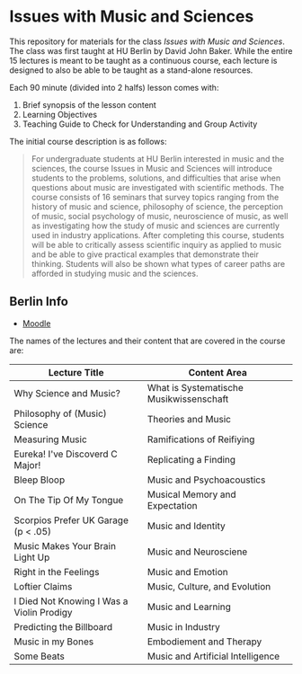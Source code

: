 # Issues with Music and Sciences  

This repository for materials for the class _Issues with Music and Sciences_.
The class was first taught at HU Berlin by David John Baker.
While the entire 15 lectures is meant to be taught as a continuous course, each lecture is designed to also be able to be taught as a stand-alone resources.

Each 90 minute (divided into 2 halfs) lesson comes with:

1. Brief synopsis of the lesson content
2. Learning Objectives 
3. Teaching Guide to Check for Understanding and Group Activity

The initial course description is as follows:

> For undergraduate students at HU Berlin interested in music and the sciences, the course Issues in Music and Sciences will introduce students to the problems, solutions, and difficulties that arise when questions about music are investigated with scientific methods. The course consists of 16 seminars that survey topics ranging from the history of music and science, philosophy of science, the perception of music, social psychology of music, neuroscience of music, as well as investigating how the study of music and sciences are currently used in industry applications. After completing this course, students will be able to critically assess scientific inquiry as applied to music and be able to give practical examples that demonstrate their thinking. Students will also be shown what types of career paths are afforded in studying music and the sciences. 

## Berlin Info

* [Moodle](https://moodle.hu-berlin.de/course/view.php?id=100524)

The names of the lectures and their content that are covered in the course are:

| Lecture Title                             |Content Area                               |   
|-------------------------------------------|-------------------------------------------|
| Why Science and Music?                    | What is Systematische Musikwissenschaft   |
| Philosophy of (Music) Science             | Theories and Music                        |
| Measuring Music                           | Ramifications of Reifiying                |
| Eureka! I've Discoverd C Major!           | Replicating a Finding                     | 
| Bleep Bloop                               | Music and Psychoacoustics                 |
| On The Tip Of My Tongue                   | Musical Memory and Expectation            |
| Scorpios Prefer UK Garage (p < .05)       | Music and Identity                        |
| Music Makes Your Brain Light Up           | Music and Neurosciene                     |
| Right in the Feelings                     | Music and Emotion                         | 
| Loftier Claims                            | Music, Culture, and Evolution             | 
| I Died Not Knowing I Was a Violin Prodigy | Music and Learning                        | 
| Predicting the Billboard                  | Music in Industry                         |
| Music in my Bones                         | Embodiement and Therapy                   | 
| Some Beats                                | Music and Artificial Intelligence         |


